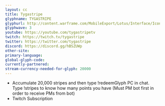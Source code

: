 ```yaml
---
layout: cc
title: Tygastripe
glyphname: TYGASTRIPE
glyphurl: http://content.warframe.com/MobileExport/Lotus/Interface/Icons/Player/ContentCreators/Tygastripe.png
glyphwave: 3
youtube: https://youtube.com/tygastripetv
twitch: https://twitch.tv/tygastripe
twitter: https://twitter.com/tygastripe
discord: https://discord.gg/hBSZUWp
other-site: 
primary-language: 
global-glyph-code: 
currently-partnered: 
stream-currency-needed-for-glyph: 20000
---
```

* Accumulate 20,000 stripes and then type !redeemGlyph PC in chat. Type !stripes to know how many points you have (Must PM bot first in order to receive PMs from bot)
* Twitch Subscription
